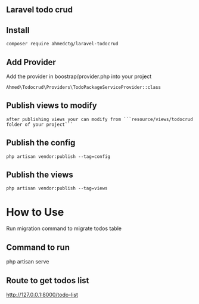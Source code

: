 ## Laravel todo crud

## Install
    composer require ahmedctg/laravel-todocrud


## Add Provider

Add the provider in boostrap/provider.php into your project

    Ahmed\Todocrud\Providers\TodoPackageServiceProvider::class

## Publish views to modify
    after publishing views your can modify from ```resource/views/todocrud folder of your project```

## Publish the config
    php artisan vendor:publish --tag=config


## Publish the views
    php artisan vendor:publish --tag=views


How to Use
===============

Run migration command to migrate todos table



## Command to run
   php artisan serve

## Route to get todos list
   http://127.0.0.1:8000/todo-list


